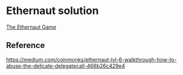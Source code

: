# Ethernaut solution

[The Ethernaut Game](https://solidity-05.ethernaut.openzeppelin.com/)

## Reference

https://medium.com/coinmonks/ethernaut-lvl-6-walkthrough-how-to-abuse-the-delicate-delegatecall-466b26c429e4
